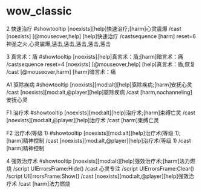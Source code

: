# wow_classic


2
快速治疗
#showtooltip [noexists][help]快速治疗;[harm]心灵震爆
/cast [noexists] [@mouseover,help] [help]快速治疗
/castsequence [harm] reset=6 神圣之火,心灵震爆,惩击,惩击,惩击,惩击,惩击

3
真言术：盾
#showtooltip [noexists][help]真言术：盾;[harm]暗言术：痛
/castsequence reset=4 [noexists] [@mouseover,help] [help]真言术：盾,恢复
/cast [@mouseover,harm] [harm]暗言术：痛

A1
驱除疾病
#showtooltip [noexists][mod:alt][help]驱除疾病;[harm]安抚心灵
/cast [noexists][mod:alt,@player][help]驱除疾病
/cast [harm,nochanneling]安抚心灵

F1
治疗术
#showtooltip [noexists][mod:alt][help]治疗术;[harm]束缚亡灵
/cast [noexists][mod:alt,@player][help]治疗术
/cast [harm]束缚亡灵

F2
治疗术(等级 1)
#showtooltip [noexists][mod:alt][help]治疗术(等级 1);[harm]精神控制
/cast [noexists][mod:alt,@player][help]治疗术(等级 1)
/cast [harm]精神控制

4
强效治疗术
#showtooltip [noexists][mod:alt][help]强效治疗术;[harm]法力燃烧
/script UIErrorsFrame:Hide()
/cast 心灵专注
/script UIErrorsFrame:Clear()
/script UIErrorsFrame:Show()
/cast [noexists][mod:alt,@player][help]强效治疗术
/cast [harm]法力燃烧


